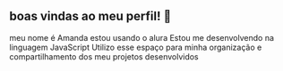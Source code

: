 ## boas vindas ao meu perfil! 👋
meu nome é Amanda
estou usando o alura 
Estou me desenvolvendo na linguagem JavaScript
Utilizo esse espaço para minha organização e compartilhamento dos meu projetos desenvolvidos

<!--
**amandinhadugrau/amandinhadugrau** is a ✨ _special_ ✨ repository because its `README.md` (this file) appears on your GitHub profile.

Here are some ideas to get you started:

- 🔭 I’m currently working on ...
- 🌱 I’m currently learning ...
- 👯 I’m looking to collaborate on ...
- 🤔 I’m looking for help with ...
- 💬 Ask me about ...
- 📫 How to reach me: ...
- 😄 Pronouns: ...
- ⚡ Fun fact: ...
-->
